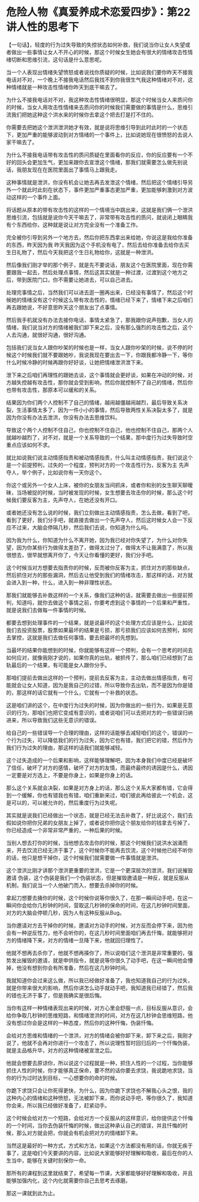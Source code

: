 # 危险人物《真爱养成术恋爱四步》：第22讲人性的思考下

【一句话】，轻度的行为过失导致的失控状态如何补救，我们说当你让女人失望或者做出一些事情让女人不开心的时候，那这个时候女生她会有很大的情绪攻击性情绪切断和思维引流，这句话是什么意思呢。

当一个人表现出情绪失望愤怒或者说找你质疑的时候，比如说我们要你昨天不接我电话对不对，一个晚上不接我电话然后我找不到你我很生气我这种情绪对不对，这种情绪就是一种攻击性情绪你昨天到底干嘛去了。

为什么不接我电话对不对，我这种攻击性情绪很明显，那这个时候当女人来质问你的时候，当女人用攻击性情绪来去质问你的时候我们需要做的事情是什么，思维引流我们把她这种这个洪水来的时候你去拿这个把去打是打不住的。

你需要去把她这个泄洪泄洪她才有效，就是说将思维引导到此时此时的一个状态下，更加严重的能够波动到对方情绪的一个事件上，比如说她现在很愤怒的去说人家干嘛去了。

为什么不接我电话带有攻击性的质问质疑在里面看你的反应，你的反应要有一个不好的回头会更加生气，更加来跟你去宣泄这个情绪，那我们就需要怎么做先别说话，我朋友现在在医院里面出了事情马上跟我走。

这种事情就是泄洪，你没有机会让她去再去发泄这个情绪，然后把这个情绪引导另外一个就此时此刻在状态下，事件更加严重事态更加严重，更加能够刺激到对方波动这样的一个事件上面。

将话题从原本的带有攻击性的这样的一个情境当中跳出来，这就是我们俩一个泄洪思维引流，包括就是说你今天干嘛去了，非常带有攻击性的质问，就说闭上眼睛我有个东西给你，这种就是说让对方完全没有一个准备工作。

完全被你引导到另外一个地方去，然后你把东西拿出来给她，你说这是我给你准备的东西，昨天因为我 昨天我因为这个手机没有电了，然后去给你准备去给你去买生日礼物了，然后今天我把这个生日礼物给你，这就是一种泄洪。

然后像我们刚才举的那个例子，就是先不要说话，朋友这个在医院里面，现在你需要跟我一起去，然后处理点事情，然后这其实就是一种过渡，过渡到这个地方之后，带到医院门口，你不需要让她进去，可以自己进去。

处理完事情之后，当然我们可以进去逛一圈再出来，已经没有事情了，然后这个时候她的情绪没有这个时候这么带有攻击性的，情绪已经下来了，情绪下来之后咱们再去跟她说，不好意思昨天这个朋友出了点事情。

然后我手机就没有办法去接你电话，事情太紧急了，那我跟你说声抱歉，当女人的情绪，我们说当对方的情绪被我们卸下来之后，没有那么强烈的攻击性之后，这个人去沟通，就很好沟通，很好沟通。

包括我们说当女人跟你吵架的时候也是一样，当女人跟你吵架的时候，说不停的时候这个时候我们就不要跟她吵，我说我现在要出去一下，你跟我都冷静一下，等你什么时候冷静的时候再跟你好好谈，让她把情绪泄洪泄下来。

泄下来之后咱们再理性的跟她去谈，这个事情就会更好谈，如果在冲动的时候，对方越失控越有攻击性，那你就会受到影响，然后你就控制不了自己的情绪，然后你也带有攻击性，那原本可以缓和的关系。

结果因为你们两个人控制不了自己的情绪，越闹越僵越闹越烈，最后导致关系决裂，生活事情太多了，因为一件小小的事情，然后导致两性关系决裂太多了，就是因为你没有办法去泄洪，你没有办法去思维饮料。

导致这个两个人控制不住自己，你也控制不住自己，他也控制不住自己，那两个人就越吵越烈了，对不对，就是一个关系导致的一个结果，那中度行为过失导致时空重点应该如何不求。

就比如说我们说主动情感指责和被动情感指责，什么叫主动情感指责，我们说这个是一个前提预判，过失的一个程度，预判对方的一个攻击性行为，反客为主 先声夺人，举个例子，比如说你有一天你这个。

你这个或另外一个女人上床，被你的女朋友当间抓床，或者你和别的女生聊天聊暧昧，当场被捉的时候，当时被发现的时候，女生想要去攻击你的时候，那么这个时候我们要反客为主，先声夺人，在她还没有开口。

或者她还没有怎么说的时候，我们立刻做出主动情感指责，怎么去做，看到了吧，看到了更好，我们分手吧，就直接去做出一个先声夺人，然后这时候女人会一下反应不过来，大脑会停隔几秒，然后我们去说，你知道为什么吗。

因为我为什么，你知道为什么不离开她，因为我已经对你失望了，为什么对你失望，因为你某些行为做得太差劲了，做得太过分了，做得太不让我满意了，所以我很想去，很早就想离开你了，今天让你看懂的更好，我们分手吧。

这个时候当对方想要去指责你的时候，反而被你反客为主，抓住对方的那些缺点，然后抓住对方的那些漏洞，然后去让他受到我们的情绪攻击，那这样的话，对方就会进入到一种，什么，进入到一种非理性状态。

那我们就能够去补救这样的一个关系，像我们这种的话，就需要去做出一些提前预判，知道吗，就你去做这个事情之前，你要考虑到这个事情的一个后果和严重性，就是说我们去做每一件事情的时候。

都要去想到处理事件的一个结果，就是说最坏的这个处理方式应该是什么，比如说我们去投资股票，股票如果最坏的结果是亏损，那亏损我们应该如何去预判，如何去掌控，这就是我们去做任何事情，要去把最坏的先想到。

当最坏的结果你能想到的时候，你就能够有这样一个预判，会有一个思考的时间去如何应对，就像我刚才说的，如果你真的出轨，被抓传了，那么咱们已经想到了出轨最后的一个结果，有可能是女人跟你分手。

那咱们提前去做出这样的一个预判，提前去反客为主，主动去做出情感指责，有可能就会让女人知道，因为是我自己的过错，所以导致你去出轨，而不是因为你是错的，那这样的话它就有一个什么，它就有一个补救的状态。

这是咱们讲的这个，在中度行为过失的时候，因为你做出的一些行为，如果是无意识的行为，那咱们也把它变成有意识的，或者说咱们可以去把对方的一些错误归纳进来，所以导致我们这些无意识的错误。

给自己的一些错误导一个合理的理由，这样的话能够去减轻咱们的这个，错误的一个行为过失，可以降低我们的行为过失，因为它也有错，我们把它的错，然后作为我们行为过失的理由，那这样的话我们就能够减轻。

这个过失造成的一个后果和影响，这样能够理解吧，因为本身我们中度已经是破坏了信任，破坏了对方的感情，破坏了对方的友情，而最终最终的诱因是什么，诱因一定要是对方选上，不要是你身上，如果是你身上的话。

那么这个关系就会决裂，如果是对方身上的话，那么这个关系大家都有错，它会得到一个缓解，你也有错我也有错，咱们重新来过，咱们彼此再给彼此一个机会，这是可以的，可以被允许的，然后重度行为过失呢。

其实就是说我们已经做出一个状态，就是已经无法去补救了，好比说这个，我们去假如说你把你兄弟的女朋友上掉了，或者说你把你这个朋友给你的钱拿去亏掉了，你已经造成一个非常非常严重的，一种后果的时候。

当别人想去打你的时候，当他想去攻击你的时候，那这个时候我们说洪水汹涌而来，开去饮流已经无济于事了，这个时候你不能再去饮流，这个时候他已经不听你的话，他只是想干掉你，这个时候我们就需要做一件事情就是泄洪。

这个泄洪比刚才讲那个泄洪更重要的泄洪，它是一个更深层次的泄洪，我们说摧毁邀请 伪装，这个伪装是我们一个伪装状态，但是摧毁邀请是一种反，就是反服从机制，我们说当一个人他破门而入，想要去杀掉你的时候。

拿起刀想要去捅你的时候，这个时候你说等你很久了，在那一瞬间动手吧，在这一瞬间你会给你几秒钟的时间，营取这几秒钟的保命的时间，在这几秒钟时间里面，对方的大脑会停顿几秒，因为人有这种反服从Bug。

当你邀请对方去干掉你的时候，邀请对方动手的时候，对方反而会停下来，因为他会有一种逆反性力，他不会听你的，在这几秒时间里面咱们再去忏悔，就能够把对方的情绪降下来，对方的情绪一旦降下来，他就回归理性了。

他就不想再去杀你了，他就不想再揍你了，所以说咱们这个泄洪是非常重要的，强势发出摧毁的邀请，就是申供指令，就是说等你很久了动手吧，在这一瞬间他会懵掉，他没有想到你会有所准备，然后在这几秒钟时间。

我就知道你会过来这么做，所以我已经做好准备了，我也知道我自己的行为过失，就是你带来很大的影响，然后你讲怎么动手就动手吧，我知道我已经错了，然后我的错也无济于事了，但是我确实是很后悔。

当你有这样一种情绪表现出来的时候，对方心里会舒服一点，目标反服从意识，会给你争取几秒钟的思维短路，和情绪泄洪的时间，对方在这几秒钟会思维短路，他没有想过你会是这样的一种态度，然后你的这种忏悔，伪装忏悔。

会给对方思维和情绪的一个泄洪，对方的情绪会被你卸下来，卸下来之后，我刚才说了，他就不会再对你进行一个攻击了，所以说理性暂时回归后的一个忏悔伪装，就是主品格升华，对方的这种情绪被宣泄之后。

他就会想要去原谅你，所以说这个过程就是一种，抓住人性的一个过程，当你能够抓住人性的时候，你才能够真正保命，要不然的话你要去求饶，我说跪地求饶，当你的行为过时达到目标，一心想要你的命的时候。

你跪下求饶只会让你死得更快，为什么，因为你跪下求饶也不解我心头之恨，我的这种内心的情绪和这种愤怒，无法被卸下来，而你说动手吧，等你很久了，我知道你会来，所以我已经做好准备了，赶紧动手。

这个时候会给对方一个短路，会给对方一个反服从的这样意识，给你提供这个忏悔的一个时间，当你去伪装忏悔的时候，做出这种承认自己的错误，并且忏悔的时候，那么对方就会把，你就会有机会把对方的情绪卸下来。

当然这是最好的一种方式，方式和方法，如果这个方法都没有用的话，你就无疾于事了，这是咱们今天要讲的内容，比如说大家能够好好理解和吸收，最后在你的人生当中，能够在关键时刻保你一命。

那所有的课程到这里就结束了，希望每一节课，大家都能够好好理解和吸收，并且能够加强内化，这个内化就需要你自己去思考去琢磨。

那这一课就到此为止。